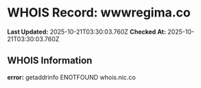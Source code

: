 # WHOIS Record: wwwregima.co

**Last Updated:** 2025-10-21T03:30:03.760Z
**Checked At:** 2025-10-21T03:30:03.760Z

## WHOIS Information

**error:** getaddrinfo ENOTFOUND whois.nic.co

